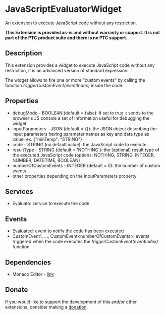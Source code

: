 # JavaScriptEvaluatorWidget
An extension to execute JavaScript code without any restriction.

**This Extension is provided as-is and without warranty or support. It is not part of the PTC product suite and there is no PTC support.**

## Description
This extension provides a widget to execute JavaScript code without any restriction, it is an advanced version of standard expression.

The widget allows to fire one or more "custom events" by calling the function *triggerCustomEvent(eventIndex)* inside the code.

## Properties
- debugMode - BOOLEAN (default = false): if set to true it sends to the browser's JS console a set of information useful for debugging the widget
- inputParameters - JSON (default = {}): the JSON object describing the input parameters having parameter names as key and data type as value; ex. {"minTemp": "STRING"}
- code - STRING (no default value): the JavaScript code to execute
- resultType - STRING (default = 'NOTHING'): the (optional) result type of the executed JavaScript code (options: NOTHING, STRING, INTEGER, NUMBER, DATETIME, BOOLEAN)
- numberOfCustomEvents - INTEGER (default = 0): the number of custom events
- other properties depending on the inputParameters property

## Services
- Evaluate: service to execute the code

## Events
- Evaluated: event to notify the code has been executed
- CustomEvent1, ..., CustomEvent\<numberOfCustomEvents\>: events triggered when the code executes the *triggerCustomEvent(eventIndex)* function

## Dependencies
- Monaco Editor - [link](https://microsoft.github.io/monaco-editor/)

## Donate
If you would like to support the development of this and/or other extensions, consider making a [donation](https://www.paypal.com/donate/?business=HCDX9BAEYDF4C&no_recurring=0&currency_code=EUR).

